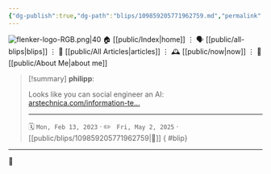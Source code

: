 ```yaml
---
{"dg-publish":true,"dg-path":"blips/109859205771962759.md","permalink":"/blips/109859205771962759/","title":"philipp on mastodon @ 2023-02-13"}
---
```



<div class="transclusion internal-embed is-loaded"><div class="markdown-embed">




![flenker-logo-RGB.png|40](/img/user/attachments/flenker-logo-RGB.png)
🏠 [[public/Index\|home]]  ⋮ 🗣️ [[public/all-blips\|blips]] ⋮  📝 [[public/All Articles\|articles]]  ⋮ 🕰️ [[public/now\|now]] ⋮ 🪪 [[public/About Me\|about me]]


</div></div>


> [!summary] **philipp**:
>
> Looks like you can social engineer an AI: [arstechnica.com/information-te…](https://arstechnica.com/information-technology/2023/02/ai-powered-bing-chat-spills-its-secrets-via-prompt-injection-attack/)
> - - -
>
> 🗓️ <code>Mon, Feb 13, 2023</code>  · ✏️ <code> Fri, May 2, 2025</code>  · [[public/blips/109859205771962759\|🔗]]
{ #blip}


- - -

 👾
